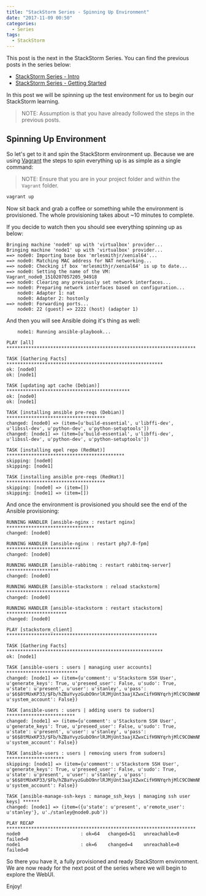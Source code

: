 ```yaml
---
title: "StackStorm Series - Spinning Up Environment"
date: "2017-11-09 00:50"
categories:
  - Series
tags:
  - StackStorm
---
```


This post is the next in the StackStorm Series. You can find the previous posts
in the series below:

-   [StackStorm Series - Intro](https://everythingshouldbevirtual.com/series/stackstorm-series-intro/)
-   [StackStorm Series - Getting Started](https://everythingshouldbevirtual.com/series/stackstorm-series-getting-started/)

In this post we will be spinning up the test environment for us to begin our
StackStorm learning.

> NOTE: Assumption is that you have already followed the steps in the previous
> posts.

## Spinning Up Environment

So let's get to it and spin the StackStorm environment up. Because we are using
[Vagrant](https://www.vagrantup.com/) the steps to spin everything up is as
simple as a single command:

> NOTE: Ensure that you are in your project folder and within the `Vagrant` folder.

```bash
vagrant up
```

Now sit back and grab a coffee or something while the environment is provisioned.
The whole provisioning takes about ~10 minutes to complete.

If you decide to watch then you should see everything spinning up as below:

```raw
Bringing machine 'node0' up with 'virtualbox' provider...
Bringing machine 'node1' up with 'virtualbox' provider...
==> node0: Importing base box 'mrlesmithjr/xenial64'...
==> node0: Matching MAC address for NAT networking...
==> node0: Checking if box 'mrlesmithjr/xenial64' is up to date...
==> node0: Setting the name of the VM: Vagrant_node0_1510207057205_94918
==> node0: Clearing any previously set network interfaces...
==> node0: Preparing network interfaces based on configuration...
    node0: Adapter 1: nat
    node0: Adapter 2: hostonly
==> node0: Forwarding ports...
    node0: 22 (guest) => 2222 (host) (adapter 1)
```

And then you will see Ansible doing it's thing as well:

```raw
    node1: Running ansible-playbook...

PLAY [all] *********************************************************************

TASK [Gathering Facts] *********************************************************
ok: [node0]
ok: [node1]

TASK [updating apt cache (Debian)] *********************************************
ok: [node0]
ok: [node1]

TASK [installing ansible pre-reqs (Debian)] ************************************
changed: [node0] => (item=[u'build-essential', u'libffi-dev', u'libssl-dev', u'python-dev', u'python-setuptools'])
changed: [node1] => (item=[u'build-essential', u'libffi-dev', u'libssl-dev', u'python-dev', u'python-setuptools'])

TASK [installing epel repo (RedHat)] *******************************************
skipping: [node0]
skipping: [node1]

TASK [installing ansible pre-reqs (RedHat)] ************************************
skipping: [node0] => (item=[])
skipping: [node1] => (item=[])
```

And once the environment is provisioned you should see the end of the Ansible
provisioning:

```raw
RUNNING HANDLER [ansible-nginx : restart nginx] ********************************
changed: [node0]

RUNNING HANDLER [ansible-nginx : restart php7.0-fpm] ***************************
changed: [node0]

RUNNING HANDLER [ansible-rabbitmq : restart rabbitmq-server] *******************
changed: [node0]

RUNNING HANDLER [ansible-stackstorm : reload stackstorm] ***********************
changed: [node0]

RUNNING HANDLER [ansible-stackstorm : restart stackstorm] **********************
changed: [node0]

PLAY [stackstorm_client] *******************************************************

TASK [Gathering Facts] *********************************************************
ok: [node1]

TASK [ansible-users : users | managing user accounts] **************************
changed: [node1] => (item={u'comment': u'Stackstorm SSH User', u'generate_keys': True, u'preseed_user': False, u'sudo': True, u'state': u'present', u'user': u'stanley', u'pass': u'$6$8tMUxKP33/$Fb/hZBaYvyzGubO9nrlRJMjUnt3aajXZwxCifH9NYqrhjMlC9COWmNNFiMpnyNGsgmDeNCCn2wKNh0G1E1BBV0', u'system_account': False})

TASK [ansible-users : users | adding users to sudoers] *************************
changed: [node1] => (item={u'comment': u'Stackstorm SSH User', u'generate_keys': True, u'preseed_user': False, u'sudo': True, u'state': u'present', u'user': u'stanley', u'pass': u'$6$8tMUxKP33/$Fb/hZBaYvyzGubO9nrlRJMjUnt3aajXZwxCifH9NYqrhjMlC9COWmNNFiMpnyNGsgmDeNCCn2wKNh0G1E1BBV0', u'system_account': False})

TASK [ansible-users : users | removing users from sudoers] *********************
skipping: [node1] => (item={u'comment': u'Stackstorm SSH User', u'generate_keys': True, u'preseed_user': False, u'sudo': True, u'state': u'present', u'user': u'stanley', u'pass': u'$6$8tMUxKP33/$Fb/hZBaYvyzGubO9nrlRJMjUnt3aajXZwxCifH9NYqrhjMlC9COWmNNFiMpnyNGsgmDeNCCn2wKNh0G1E1BBV0', u'system_account': False})

TASK [ansible-manage-ssh-keys : manage_ssh_keys | managing ssh user keys] ******
changed: [node1] => (item=({u'state': u'present', u'remote_user': u'stanley'}, u'./stanley@node0.pub'))

PLAY RECAP *********************************************************************
node0                      : ok=64   changed=51   unreachable=0    failed=0
node1                      : ok=6    changed=4    unreachable=0    failed=0
```

So there you have it, a fully provisioned and ready StackStorm environment. We are
now ready for the next post of the series where we will begin to explore the WebUI.

Enjoy!
